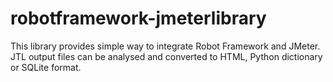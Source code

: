 # robotframework-jmeterlibrary
This library provides simple way to integrate Robot Framework and JMeter. JTL output files can be analysed and converted to HTML, Python dictionary or SQLite format.
